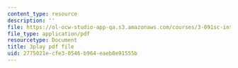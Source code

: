 ```yaml
---
content_type: resource
description: ''
file: https://ol-ocw-studio-app-qa.s3.amazonaws.com/courses/3-091sc-introduction-to-solid-state-chemistry-fall-2010/2775021ecfe30546b964eaeb0e91555b_YwKqzngTcLw.pdf
file_type: application/pdf
resourcetype: Document
title: 3play pdf file
uid: 2775021e-cfe3-0546-b964-eaeb0e91555b
---
```

